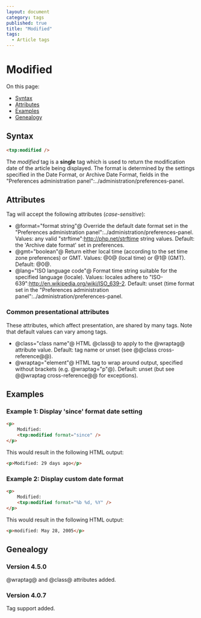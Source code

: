 ```yaml
---
layout: document
category: tags
published: true
title: "Modified"
tags:
  - Article tags
---
```


# Modified

On this page:

* [Syntax](#user-content-syntax)
* [Attributes](#user-content-attributes)
* [Examples](#user-content-examples)
* [Genealogy](#user-content-genealogy)

## Syntax

```html
<txp:modified />
```

The *modified* tag is a __single__ tag which is used to return the modification date of the article being displayed. The format is determined by the settings specified in the Date Format, or Archive Date Format, fields in the "Preferences administration panel":../administration/preferences-panel.

## Attributes

Tag will accept the following attributes (*case-sensitive*):

* @format="format string"@
Override the default date format set in the "Preferences administration panel":../administration/preferences-panel.
Values: any valid "strftime":http://php.net/strftime string values.
Default: the 'Archive date format' set in preferences.
* @gmt="boolean"@
Return either local time (according to the set time zone preferences) or GMT.
Values: @0@ (local time) or @1@ (GMT).
Default: @0@.
* @lang="ISO language code"@
Format time string suitable for the specified language (locale).
Values: locales adhere to "ISO-639":http://en.wikipedia.org/wiki/ISO_639-2.
Default: unset (time format set in the "Preferences administration panel":../administration/preferences-panel.

### Common presentational attributes

These attributes, which affect presentation, are shared by many tags. Note that default values can vary among tags.

* @class="class name"@
HTML @class@ to apply to the @wraptag@ attribute value.
Default: tag name or unset (see @@class cross-reference@@).
* @wraptag="element"@
HTML tag to wrap around output, specified without brackets (e.g. @wraptag="p"@).
Default: unset (but see @@wraptag cross-reference@@ for exceptions).

## Examples

### Example 1: Display 'since' format date setting

```html
<p>
    Modified:
    <txp:modified format="since" />
</p>
```

This would result in the following HTML output:

```html
<p>Modified: 29 days ago</p>
```

### Example 2: Display custom date format

```html
<p>
    Modified:
    <txp:modified format="%b %d, %Y" />
</p>
```

This would result in the following HTML output:

```html
<p>modified: May 28, 2005</p>
```

## Genealogy

### Version 4.5.0

@wraptag@ and @class@ attributes added.

### Version 4.0.7

Tag support added.

